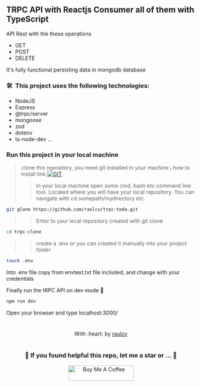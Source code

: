 ## TRPC API with Reactjs Consumer all of them with TypeScript

API Rest with the these operations
* GET
* POST
* DELETE

It's fully functional persisting data in mongodb database

### 🛠 &nbsp;This project uses the following technologies:

* NodeJS
* Express
* @trpc/server
* mongoose
* zod
* dotenv 
* ts-node-dev ...

### Run this project in your local machine
> clone this repository, you need git installed in your machine ¡ how to install link [![GIT](https://img.shields.io/badge/Git-0077B5?style=for-the-badge&logo=git&logoColor=red)](https://github.com/git-guides/install-git)
>> In your local machine open some cmd, bash etc command line tool. Located where you will have your local repository. You can navigate with cd somepath/mydirectory etc.
```bash
git glone https://github.com/raulcv/trpc-todo.git
```
>> Enter to your  local repository created with git clone
```bash
cd trpc-clone 
```
>> create a .env or you can created it manually into your project folder
```bash
touch .env
```
Into .env file copy from envtext.txt file included, and change with your credentials

Finally run the tRPC API on dev mode 🤪
```bash
npm run dev
```
Open your browser and type localhost:3000/
#
<p align="center">
	With :heart: by <a href="https://www.raulcv.com" target="_blank">raulcv</a>
</p>

#
<h3 align="center">🤗 If you found helpful this repo, let me a star  or ... 🐣</h3>
<p align="center">
<a href="https://www.buymeacoffee.com/iraulcv" target="_blank"><img src="https://cdn.buymeacoffee.com/buttons/default-orange.png" alt="Buy Me A Coffee" height="41" width="174"></a>
</p>

